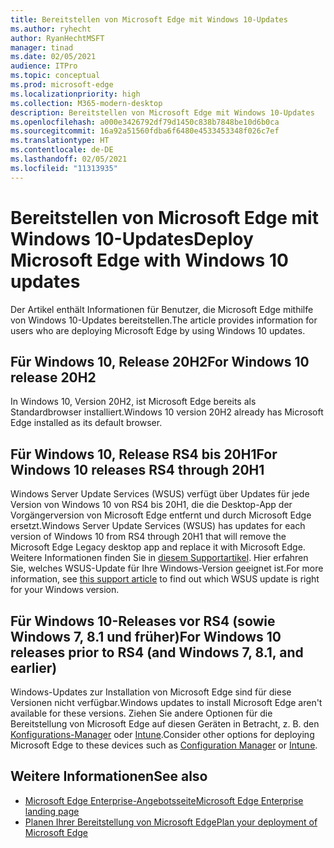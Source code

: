 ```yaml
---
title: Bereitstellen von Microsoft Edge mit Windows 10-Updates
ms.author: ryhecht
author: RyanHechtMSFT
manager: tinad
ms.date: 02/05/2021
audience: ITPro
ms.topic: conceptual
ms.prod: microsoft-edge
ms.localizationpriority: high
ms.collection: M365-modern-desktop
description: Bereitstellen von Microsoft Edge mit Windows 10-Updates
ms.openlocfilehash: a000e3426792df79d1450c838b7848be10d6b0ca
ms.sourcegitcommit: 16a92a51560fdba6f6480e4533453348f026c7ef
ms.translationtype: HT
ms.contentlocale: de-DE
ms.lasthandoff: 02/05/2021
ms.locfileid: "11313935"
---
```

# <span data-ttu-id="b18cd-103">Bereitstellen von Microsoft Edge mit Windows 10-Updates</span><span class="sxs-lookup"><span data-stu-id="b18cd-103">Deploy Microsoft Edge with Windows 10 updates</span></span>

<span data-ttu-id="b18cd-104">Der Artikel enthält Informationen für Benutzer, die Microsoft Edge mithilfe von Windows 10-Updates bereitstellen.</span><span class="sxs-lookup"><span data-stu-id="b18cd-104">The article provides information for users who are deploying Microsoft Edge by using Windows 10 updates.</span></span>

## <span data-ttu-id="b18cd-105">Für Windows 10, Release 20H2</span><span class="sxs-lookup"><span data-stu-id="b18cd-105">For Windows 10 release 20H2</span></span>

<span data-ttu-id="b18cd-106">In Windows 10, Version 20H2, ist Microsoft Edge bereits als Standardbrowser installiert.</span><span class="sxs-lookup"><span data-stu-id="b18cd-106">Windows 10 version 20H2 already has Microsoft Edge installed as its default browser.</span></span>

## <span data-ttu-id="b18cd-107">Für Windows 10, Release RS4 bis 20H1</span><span class="sxs-lookup"><span data-stu-id="b18cd-107">For Windows 10 releases RS4 through 20H1</span></span>

<span data-ttu-id="b18cd-108">Windows Server Update Services (WSUS) verfügt über Updates für jede Version von Windows 10 von RS4 bis 20H1, die die Desktop-App der Vorgängerversion von Microsoft Edge entfernt und durch Microsoft Edge ersetzt.</span><span class="sxs-lookup"><span data-stu-id="b18cd-108">Windows Server Update Services (WSUS) has updates for each version of Windows 10 from RS4 through 20H1 that will remove the Microsoft Edge Legacy desktop app and replace it with Microsoft Edge.</span></span> <span data-ttu-id="b18cd-109">Weitere Informationen finden Sie in [diesem Supportartikel](https://support.microsoft.com/topic/update-in-wsus-for-the-new-microsoft-edge-for-windows-10-version-1809-1903-1909-and-2004-october-29-2020-b4980418-4ec4-dee7-3b17-1c6499bd127c). Hier erfahren Sie, welches WSUS-Update für Ihre Windows-Version geeignet ist.</span><span class="sxs-lookup"><span data-stu-id="b18cd-109">For more information, see [this support article](https://support.microsoft.com/topic/update-in-wsus-for-the-new-microsoft-edge-for-windows-10-version-1809-1903-1909-and-2004-october-29-2020-b4980418-4ec4-dee7-3b17-1c6499bd127c) to find out which WSUS update is right for your Windows version.</span></span>

## <span data-ttu-id="b18cd-110">Für Windows 10-Releases vor RS4 (sowie Windows 7, 8.1 und früher)</span><span class="sxs-lookup"><span data-stu-id="b18cd-110">For Windows 10 releases prior to RS4 (and Windows 7, 8.1, and earlier)</span></span>

<span data-ttu-id="b18cd-111">Windows-Updates zur Installation von Microsoft Edge sind für diese Versionen nicht verfügbar.</span><span class="sxs-lookup"><span data-stu-id="b18cd-111">Windows updates to install Microsoft Edge aren't available for these versions.</span></span> <span data-ttu-id="b18cd-112">Ziehen Sie andere Optionen für die Bereitstellung von Microsoft Edge auf diesen Geräten in Betracht, z. B. den [Konfigurations-Manager](https://docs.microsoft.com/configmgr/apps/deploy-use/deploy-edge?toc=https://docs.microsoft.com/DeployEdge/toc.json&bc=https://docs.microsoft.com/DeployEdge/breadcrumb/toc.json) oder [Intune](https://docs.microsoft.com/intune/apps/apps-windows-edge/?toc=https://docs.microsoft.com/DeployEdge/toc.json&bc=https://docs.microsoft.com/DeployEdge/breadcrumb/toc.json).</span><span class="sxs-lookup"><span data-stu-id="b18cd-112">Consider other options for deploying Microsoft Edge to these devices such as [Configuration Manager](https://docs.microsoft.com/configmgr/apps/deploy-use/deploy-edge?toc=https://docs.microsoft.com/DeployEdge/toc.json&bc=https://docs.microsoft.com/DeployEdge/breadcrumb/toc.json) or [Intune](https://docs.microsoft.com/intune/apps/apps-windows-edge/?toc=https://docs.microsoft.com/DeployEdge/toc.json&bc=https://docs.microsoft.com/DeployEdge/breadcrumb/toc.json).</span></span>

## <span data-ttu-id="b18cd-113">Weitere Informationen</span><span class="sxs-lookup"><span data-stu-id="b18cd-113">See also</span></span>

- [<span data-ttu-id="b18cd-114">Microsoft Edge Enterprise-Angebotsseite</span><span class="sxs-lookup"><span data-stu-id="b18cd-114">Microsoft Edge Enterprise landing page</span></span>](https://aka.ms/EdgeEnterprise)
- [<span data-ttu-id="b18cd-115">Planen Ihrer Bereitstellung von Microsoft Edge</span><span class="sxs-lookup"><span data-stu-id="b18cd-115">Plan your deployment of Microsoft Edge</span></span>](deploy-edge-plan-deployment.md)